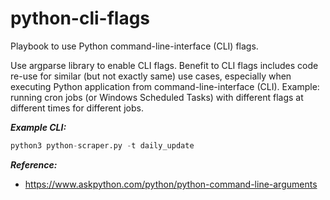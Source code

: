 # python-cli-flags
Playbook to use Python command-line-interface (CLI) flags.

Use argparse library to enable CLI flags.  Benefit to CLI flags includes code re-use for similar (but not exactly same) use cases, especially when executing Python application from command-line-interface (CLI).  Example: running cron jobs (or Windows Scheduled Tasks) with different flags at different times for different jobs.  

***Example CLI:***
```Python
python3 python-scraper.py -t daily_update
```

***Reference:***
* https://www.askpython.com/python/python-command-line-arguments

